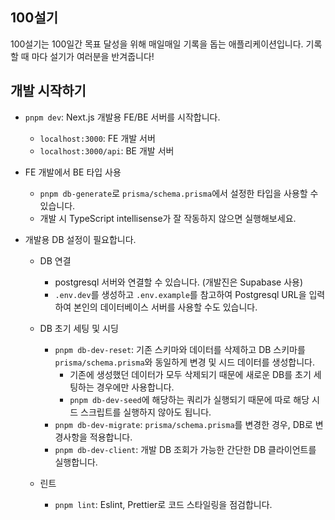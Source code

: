 ## 100설기

100설기는 100일간 목표 달성을 위해 매일매일 기록을 돕는 애플리케이션입니다. 기록할 때 마다 설기가 여러분을 반겨줍니다!

## 개발 시작하기

- `pnpm dev`: Next.js 개발용 FE/BE 서버를 시작합니다. 
  - `localhost:3000`: FE 개발 서버
  - `localhost:3000/api`: BE 개발 서버
  
- FE 개발에서 BE 타입 사용
  - `pnpm db-generate`로 `prisma/schema.prisma`에서 설정한 타입을 사용할 수 있습니다.
  - 개발 시 TypeScript intellisense가 잘 작동하지 않으면 실행해보세요.
  
- 개발용 DB 설정이 필요합니다.
  - DB 연결
    - postgresql 서버와 연결할 수 있습니다. (개발진은 Supabase 사용)
    - `.env.dev`를 생성하고 `.env.example`를 참고하여 Postgresql URL을 입력하여 본인의 데이터베이스 서버를 사용할 수도 있습니다.
  - DB 초기 세팅 및 시딩
    - `pnpm db-dev-reset`: 기존 스키마와 데이터를 삭제하고 DB 스키마를 `prisma/schema.prisma`와 동일하게 변경 및 시드 데이터를 생성합니다.
      - 기존에 생성했던 데이터가 모두 삭제되기 때문에 새로운 DB를 초기 세팅하는 경우에만 사용합니다.
      - `pnpm db-dev-seed`에 해당하는 쿼리가 실행되기 때문에 따로 해당 시드 스크립트를 실행하지 않아도 됩니다.
    - `pnpm db-dev-migrate`: `prisma/schema.prisma`를 변경한 경우, DB로 변경사항을 적용합니다.
    - `pnpm db-dev-client`: 개발 DB 조회가 가능한 간단한 DB 클라이언트를 실행합니다.
  
  - 린트
    - `pnpm lint`: Eslint, Prettier로 코드 스타일링을 점검합니다.
